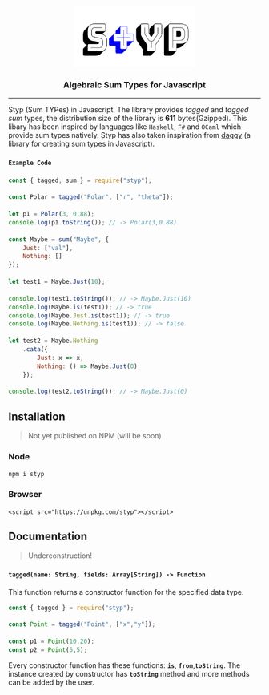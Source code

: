 <div align="center">

<img src="static/styp.png" height="120em" width="240em"/>

<h3>Algebraic Sum Types for Javascript</h3>

<hr/>
</div>

Styp (Sum TYPes) in Javascript. The library provides *tagged* and *tagged sum* types, the distribution size of the library is **611** bytes(Gzipped). This libary has been inspired by languages like `Haskell`, `F#` and `OCaml` which provide sum types natively. Styp has also taken inspiration from [daggy]() (a library for creating sum types in Javascript).

#### `Example Code`
```javascript
const { tagged, sum } = require("styp");

const Polar = tagged("Polar", ["r", "theta"]);

let p1 = Polar(3, 0.88);
console.log(p1.toString()); // -> Polar(3,0.88)

const Maybe = sum("Maybe", {
    Just: ["val"],
    Nothing: []
});

let test1 = Maybe.Just(10);

console.log(test1.toString()); // -> Maybe.Just(10)
console.log(Maybe.is(test1)); // -> true
console.log(Maybe.Just.is(test1)); // -> true
console.log(Maybe.Nothing.is(test1)); // -> false

let test2 = Maybe.Nothing
    .cata({
        Just: x => x,
        Nothing: () => Maybe.Just(0)
    });

console.log(test2.toString()); // -> Maybe.Just(0)
```

## Installation
> Not yet published on NPM (will be soon)

### Node
```
npm i styp
```
### Browser
```
<script src="https://unpkg.com/styp"></script>
```

## Documentation
> Underconstruction!

#### `tagged(name: String, fields: Array[String]) -> Function`
This function returns a constructor function for the specified data type.

```javascript
const { tagged } = require("styp");

const Point = tagged("Point", ["x","y"]);

const p1 = Point(10,20);
const p2 = Point(5,5);
```

Every constructor function has these functions: **`is`**, **`from`**,**`toString`**. The instance created by constructor has **`toString`** method and more methods can be added by the user.

